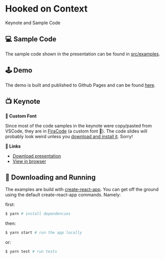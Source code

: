 # Hooked on Context

Keynote and Sample Code

## 💻 Sample Code

The sample code shown in the presentation can be found in [src/examples](https://github.com/drewwyatt/hooked-on-context/tree/master/src/examples).

## 🕹 Demo

The demo is built and published to Github Pages and can be found [here](https://drewwyatt.github.io/hooked-on-context/).

## 📺 Keynote

**📝 Custom Font**

Since most of the code samples in the keynote were copy/pasted from VSCode, they are in [FiraCode](https://github.com/tonsky/FiraCode) (a custom font 🤦‍). The code slides will probably look weird unless you [download and install it](https://github.com/tonsky/FiraCode). Sorry!

**🔗 Links**

- [Download presentation](https://github.com/drewwyatt/hooked-on-context/blob/master/hooked-on-context.key)
- [View in browser](https://www.icloud.com/keynote/0i9QLfaGsAKXDWcZGM9_hhzsA#hooked-on-context)

## 🔧 Downloading and Running

The examples are build with [create-react-app](https://github.com/facebook/create-react-app). You can get off the ground using the default create-react-app commands. Namely:

first:

```bash
$ yarn # install dependencies
```

then:

```bash
$ yarn start # run the app locally
```

or:

```bash
$ yarn test # run tests
```
